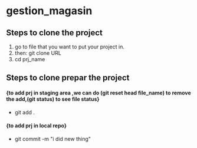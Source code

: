 # gestion_magasin
## Steps to clone the project
1. go to file that you want to put your project in.
2. then: git clone URL
3. cd prj_name

## Steps to clone prepar the project
#### {to add prj in staging area ,we can do (git reset head file_name) to remove the add,(git status) to see file status}
- git add .

#### {to add prj in local repo}
- git commit -m "i did new thing"
